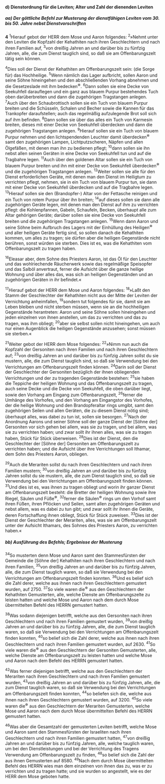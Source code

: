 #### d) Dienstordnung für die Leviten; Alter und Zahl der dienenden Leviten

##### aa) Der göttliche Befehl zur Musterung der dienstfähigen Leviten vom 30. bis 50. Jahre nebst Dienstvorschriften

__4__
<sup>1</sup>Hierauf gebot der HERR dem Mose und Aaron folgendes:
<sup>2</sup>»Nehmt unter den Leviten die Kopfzahl der Kehathiten nach ihren Geschlechtern und nach ihren Familien auf,
<sup>3</sup>von dreißig Jahren an und darüber bis zu fünfzig Jahren, alle, die zum Dienst tauglich sind, so daß sie am Offenbarungszelt tätig sein können.

<sup>4</sup>Dies soll der Dienst der Kehathiten am Offenbarungszelt sein: (die Sorge für) das Hochheilige.
<sup>5</sup>Wenn nämlich das Lager aufbricht, sollen Aaron und seine Söhne hineingehen und den abschließenden Vorhang abnehmen und die Gesetzeslade mit ihm bedecken<sup title="oder: in ihn hüllen">&#x2732;</sup>.
<sup>6</sup>Dann sollen sie eine Decke von Seekuhfell darauflegen und ein ganz aus blauem Purpur bestehendes Tuch oben darüberbreiten und dann die zugehörigen Tragstangen anlegen.
<sup>7</sup>Auch über den Schaubrottisch sollen sie ein Tuch von blauem Purpur breiten und die Schüsseln, Schalen und Becher sowie die Kannen für das Trankopfer daraufstellen; auch das regelmäßig aufzulegende Brot soll sich auf ihm befinden.
<sup>8</sup>Dann sollen sie über das alles ein Tuch von Karmesin breiten, dieses mit einer Decke von Seekuhfell überdecken und dann die zugehörigen Tragstangen anlegen.
<sup>9</sup>Hierauf sollen sie ein Tuch von blauem Purpur nehmen und den lichtspendenden Leuchter damit überdecken<sup title="oder: darin einhüllen">&#x2732;</sup> samt den zugehörigen Lampen, Lichtputzscheren, Näpfen und allen Ölgefäßen, mit denen man ihn zu bedienen pflegt;
<sup>10</sup>dann sollen sie ihn nebst allen seinen Geräten in eine Decke von Seekuhfell tun und auf die Tragbahre legen.
<sup>11</sup>Auch über den goldenen Altar sollen sie ein Tuch von blauem Purpur breiten und ihn mit einer Decke von Seekuhfell überdecken<sup title="oder: darin einhüllen">&#x2732;</sup> und die zugehörigen Tragstangen anlegen.
<sup>12</sup>Weiter sollen sie alle für den Dienst erforderlichen Geräte, mit denen man den Dienst im Heiligtum zu verrichten pflegt, nehmen, sie in ein Tuch von blauem Purpur tun, sie dann mit einer Decke von Seekuhfell überdecken und auf die Tragbahre legen.
<sup>13</sup>Hierauf sollen sie den (Brandopfer-) Altar von der Fettasche reinigen und ein Tuch von rotem Purpur über ihn breiten;
<sup>14</sup>auf dieses sollen sie dann alle zugehörigen Geräte legen, mit denen man den Dienst auf ihm zu verrichten pflegt: die Kohlenpfannen, Gabeln, Schaufeln, Becken, überhaupt alle zum Altar gehörigen Geräte; darüber sollen sie eine Decke von Seekuhfell breiten und die zugehörigen Tragstangen anlegen.
<sup>15</sup>Wenn dann Aaron und seine Söhne beim Aufbruch des Lagers mit der Einhüllung des Heiligen<sup title="d.h. der heiligen Gegenstände">&#x2732;</sup> und aller heiligen Geräte fertig sind, so sollen danach die Kehathiten kommen, um alles zu tragen; sie dürfen aber die heiligen Gegenstände nicht berühren, sonst würden sie sterben. Dies ist es, was die Kehathiten vom Offenbarungszelt zu tragen haben.

<sup>16</sup>Eleasar aber, dem Sohne des Priesters Aaron, ist das Öl für den Leuchter und das wohlriechende Räucherwerk sowie das regelmäßige Speisopfer und das Salböl anvertraut, ferner die Aufsicht über die ganze heilige Wohnung und über alles das, was sich an heiligen Gegenständen und an zugehörigen Geräten in ihr befindet.«

<sup>17</sup>Hierauf gebot der HERR dem Mose und Aaron folgendes:
<sup>18</sup>»Laßt den Stamm der Geschlechter der Kehathiten nicht aus der Mitte der Leviten der Vernichtung anheimfallen,
<sup>19</sup>sondern tut folgendes für sie, damit sie am Leben bleiben und nicht sterben müssen, wenn sie an die hochheiligen Gegenstände herantreten: Aaron und seine Söhne sollen hineingehen und jeden einzelnen von ihnen anstellen, um das zu verrichten und das zu tragen, was ihm obliegt;
<sup>20</sup>aber sie selbst sollen nicht hineingehen, um auch nur einen Augenblick die heiligen Gegenstände anzusehen; sonst müssen sie sterben.«

<sup>21</sup>Weiter gebot der HERR dem Mose folgendes:
<sup>22</sup>»Nimm nun auch die Kopfzahl der Gersoniten nach ihren Familien und nach ihren Geschlechtern auf;
<sup>23</sup>von dreißig Jahren an und darüber bis zu fünfzig Jahren sollst du sie mustern, alle, die zum Dienst tauglich sind, so daß sie Verwendung bei den Verrichtungen am Offenbarungszelt finden können.
<sup>24</sup>Darin soll der Dienst der Geschlechter der Gersoniten bezüglich der ihnen obliegenden Verrichtungen und der zu tragenden Gegenstände bestehen:
<sup>25</sup>sie haben die Teppiche der heiligen Wohnung und das Offenbarungszelt zu tragen, auch seine Decke und die Decke von Seekuhfell, die oben darüber liegt, sowie den Vorhang am Eingang zum Offenbarungszelt,
<sup>26</sup>ferner die Umhänge des Vorhofes, und den Vorhang am Eingangstor des Vorhofes, der die heilige Wohnung und den Brandopferaltar rings umgibt, samt den zugehörigen Seilen und allen Geräten, die zu diesem Dienst nötig sind; überhaupt alles, was dabei zu tun ist, sollen sie besorgen.
<sup>27</sup>Nach der Anordnung Aarons und seiner Söhne soll der ganze Dienst der [Söhne der] Gersoniten vor sich gehen bei allem, was sie zu tragen, und bei allem, was sie zu verrichten haben; und zwar sollt ihr ihnen alles, was sie zu tragen haben, Stück für Stück überweisen.
<sup>28</sup>Dies ist der Dienst, den die Geschlechter der [Söhne der] Gersoniten am Offenbarungszelt zu verrichten haben; und die Aufsicht über ihre Verrichtungen soll Ithamar, dem Sohn des Priesters Aaron, obliegen.

<sup>29</sup>Auch die Merariten sollst du nach ihren Geschlechtern und nach ihren Familien mustern;
<sup>30</sup>von dreißig Jahren an und darüber bis zu fünfzig Jahren sollst du sie mustern, alle, die zum Dienst tauglich sind, so daß sie Verwendung bei den Verrichtungen am Offenbarungszelt finden können.
<sup>31</sup>Und dies ist es, was ihnen zu tragen obliegt und worin ihr ganzer Dienst am Offenbarungszelt besteht: die Bretter der heiligen Wohnung sowie ihre Riegel, Säulen und Füße<sup title="oder: Ständer und Sockel">&#x2732;</sup>,
<sup>32</sup>ferner die Säulen<sup title="oder: Ständer">&#x2732;</sup> rings um den Vorhof samt ihren Füßen, ihren Pflöcken und Seilen, samt allen zugehörigen Geräten und nebst allem, was es dabei zu tun gibt; und zwar sollt ihr ihnen die Geräte, deren Fortschaffung ihnen obliegt, Stück für Stück zuweisen.
<sup>33</sup>Dies ist der Dienst der Geschlechter der Merariten, alles, was sie am Offenbarungszelt unter der Aufsicht Ithamars, des Sohnes des Priesters Aaron, zu verrichten haben.«

##### bb) Ausführung des Befehls; Ergebnisse der Musterung

<sup>34</sup>So musterten denn Mose und Aaron samt den Stammesfürsten der Gemeinde die [Söhne der] Kehathiten nach ihren Geschlechtern und nach ihren Familien,
<sup>35</sup>von dreißig Jahren an und darüber bis zu fünfzig Jahren, alle, die zum Dienst tauglich waren, so daß sie Verwendung bei den Verrichtungen am Offenbarungszelt finden konnten.
<sup>36</sup>Und es belief sich die Zahl derer, welche aus ihnen nach ihren Geschlechtern gemustert wurden, auf 2750.
<sup>37</sup>So viele waren die<sup title="= dies war die Zahl der">&#x2732;</sup> aus den Geschlechtern der Kehathiten Gemusterten, alle, welche Dienste am Offenbarungszelte zu leisten hatten und welche Mose und Aaron nach dem durch Mose übermittelten Befehl des HERRN gemustert hatten.

<sup>38</sup>Was sodann diejenigen betrifft, welche aus den Gersoniten nach ihren Geschlechtern und nach ihren Familien gemustert wurden,
<sup>39</sup>von dreißig Jahren an und darüber bis zu fünfzig Jahren, alle, die zum Dienst tauglich waren, so daß sie Verwendung bei den Verrichtungen am Offenbarungszelt finden konnten,
<sup>40</sup>so belief sich die Zahl derer, welche aus ihnen nach ihren Geschlechtern und nach ihren Familien gemustert wurden, auf 2630.
<sup>41</sup>So viele waren die<sup title="= dies war die Zahl der">&#x2732;</sup> aus den Geschlechtern der Gersoniten Gemusterten, alle, welche Dienste am Offenbarungszelt zu leisten hatten und welche Mose und Aaron nach dem Befehl des HERRN gemustert hatten.

<sup>42</sup>Was ferner diejenigen betrifft, welche aus den Geschlechtern der Merariten nach ihren Geschlechtern und nach ihren Familien gemustert wurden,
<sup>43</sup>von dreißig Jahren an und darüber bis zu fünfzig Jahren, alle, die zum Dienst tauglich waren, so daß sie Verwendung bei den Verrichtungen am Offenbarungszelt finden konnten,
<sup>44</sup>so beliefen sich die, welche aus ihnen nach ihren Geschlechtern gemustert wurden, auf 3200.
<sup>45</sup>So viele waren die<sup title="= dies war die Zahl der">&#x2732;</sup> aus den Geschlechtern der Merariten Gemusterten, welche Mose und Aaron nach dem durch Mose übermittelten Befehl des HERRN gemustert hatten.

<sup>46</sup>Was aber die Gesamtzahl der gemusterten Leviten betrifft, welche Mose und Aaron samt den Stammesfürsten der Israeliten nach ihren Geschlechtern und nach ihren Familien gemustert hatten,
<sup>47</sup>von dreißig Jahren an und darüber bis zu fünfzig Jahren, alle, welche tauglich waren, um bei den Dienstleistungen und bei der Verrichtung des Tragens Verwendung am Offenbarungszelt zu finden,
<sup>48</sup>so belief sich die Zahl der aus ihnen Gemusterten auf 8580.
<sup>49</sup>Nach dem durch Mose übermittelten Befehl des HERRN wies man dem einzelnen von ihnen das zu, was er zu verrichten und zu tragen hatte; und sie wurden so angestellt, wie es der HERR dem Mose geboten hatte.